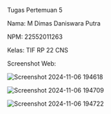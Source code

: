Tugas Pertemuan 5

Nama: M Dimas Daniswara Putra

NPM: 22552011263

Kelas: TIF RP 22 CNS

Screenshot Web:

![Screenshot 2024-11-06 194618](https://github.com/user-attachments/assets/98abcfad-78e5-49eb-9eb9-4240e61a4fc1)

![Screenshot 2024-11-06 194709](https://github.com/user-attachments/assets/f94dca62-dc65-4ff6-9f2d-7f96a737c1b3)

![Screenshot 2024-11-06 194722](https://github.com/user-attachments/assets/f4d33599-7cd0-4689-9e89-88b3ced26531)
